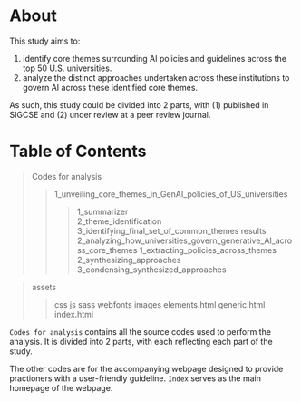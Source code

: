 # About

This study aims to:  
1. identify core themes surrounding AI policies and guidelines across the top 50 U.S. universities.
2. analyze the distinct approaches undertaken across these institutions to govern AI across these identified core themes.

As such, this study could be divided into 2 parts, with (1) published in SIGCSE and (2) under review at a peer review journal. 

# Table of Contents  

> Codes for analysis
>> 1_unveiling_core_themes_in_GenAI_policies_of_US_universities
>>> 1_summarizer  
>>> 2_theme_identification  
>>> 3_identifying_final_set_of_common_themes
>>> results
>> 2_analyzing_how_universities_govern_generative_AI_across_core_themes
>>> 1_extracting_policies_across_themes
>>> 2_synthesizing_approaches
>>> 3_condensing_synthesized_approaches

> assets
>> css
>> js
>> sass
>> webfonts
> images
> elements.html
> generic.html
> index.html

`Codes for analysis` contains all the source codes used to perform the analysis. It is divided into 2 parts, with each reflecting each part of the study.   

The other codes are for the accompanying webpage designed to provide practioners with a user-friendly guideline. `Index` serves as the main homepage of the webpage. 
